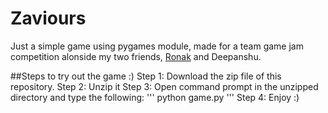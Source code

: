 # Zaviours
 Just a simple game using pygames module, made for a team game jam competition alonside my two friends, [Ronak](https://github.com/Ronak-23) and Deepanshu.
 
 ##Steps to try out the game :)
Step 1: Download the zip file of this repository.
Step 2: Unzip it
Step 3: Open command prompt in the unzipped directory and type the following:
'''
python game.py
'''
Step 4: Enjoy :)
 
 
